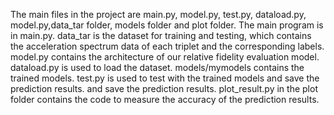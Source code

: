 The main files in the project are main.py, model.py, test.py, dataload.py, model.py,data_tar folder, models folder and plot folder.
The main program is in main.py. 
data_tar is the dataset for training and testing, which contains the acceleration spectrum data of each triplet and the corresponding labels.
model.py contains the architecture of our relative fidelity evaluation model.
dataload.py is used to load the dataset. 
models/mymodels contains the trained models. 
test.py is used to test with the trained models and save the prediction results. and save the prediction results.
plot_result.py in the plot folder contains the code to measure the accuracy of the prediction results.

